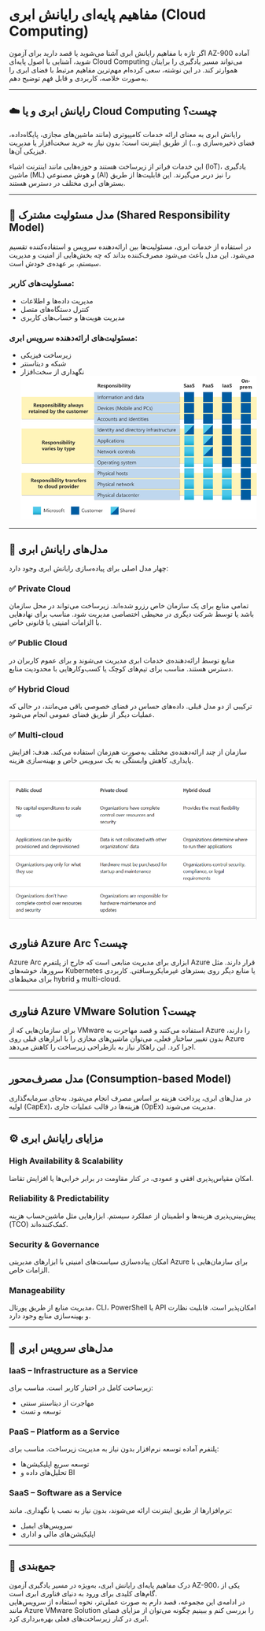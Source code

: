 # مفاهیم پایه‌ای رایانش ابری (Cloud Computing)

اگر تازه با مفاهیم رایانش ابری آشنا می‌شوید یا قصد دارید برای آزمون AZ-900 آماده شوید، آشنایی با اصول پایه‌ای Cloud Computing می‌تواند مسیر یادگیری را برایتان هموارتر کند. در این نوشته، سعی کرده‌ام مهم‌ترین مفاهیم مرتبط با فضای ابری را به‌صورت خلاصه، کاربردی و قابل فهم توضیح دهم.

---

## ☁️ رایانش ابری و یا Cloud Computing چیست؟

رایانش ابری به معنای ارائه خدمات کامپیوتری (مانند ماشین‌های مجازی، پایگاه‌داده، فضای ذخیره‌سازی و...) از طریق اینترنت است؛ بدون نیاز به خرید سخت‌افزار یا مدیریت فیزیکی آن‌ها.

این خدمات فراتر از زیرساخت هستند و حوزه‌هایی مانند اینترنت اشیاء (IoT)، یادگیری ماشین (ML) و هوش مصنوعی (AI) را نیز دربر می‌گیرند. این قابلیت‌ها از طریق بسترهای ابری مختلف در دسترس هستند.

---

## 🔐 مدل مسئولیت مشترک (Shared Responsibility Model)

در استفاده از خدمات ابری، مسئولیت‌ها بین ارائه‌دهنده سرویس و استفاده‌کننده تقسیم می‌شود. این مدل باعث می‌شود مصرف‌کننده بداند که چه بخش‌هایی از امنیت و مدیریت سیستم، بر عهده‌ی خودش است.

### مسئولیت‌های کاربر:
- مدیریت داده‌ها و اطلاعات  
- کنترل دستگاه‌های متصل  
- مدیریت هویت‌ها و حساب‌های کاربری  

### مسئولیت‌های ارائه‌دهنده سرویس ابری:
- زیرساخت فیزیکی  
- شبکه و دیتاسنتر  
- نگهداری از سخت‌افزار  
![Shared Responsibility Model](image/2.png)
---

## 🧱 مدل‌های رایانش ابری

چهار مدل اصلی برای پیاده‌سازی رایانش ابری وجود دارد:

### ✅ Private Cloud
تمامی منابع برای یک سازمان خاص رزرو شده‌اند. زیرساخت می‌تواند در محل سازمان باشد یا توسط شرکت دیگری در محیطی اختصاصی مدیریت شود. مناسب برای نهادهایی با الزامات امنیتی یا قانونی خاص.

### ✅ Public Cloud
منابع توسط ارائه‌دهنده‌ی خدمات ابری مدیریت می‌شوند و برای عموم کاربران در دسترس هستند. مناسب برای تیم‌های کوچک یا کسب‌وکارهایی با محدودیت منابع.

### ✅ Hybrid Cloud
ترکیبی از دو مدل قبلی. داده‌های حساس در فضای خصوصی باقی می‌مانند، در حالی که عملیات دیگر از طریق فضای عمومی انجام می‌شود.

### ✅ Multi-cloud
سازمان از چند ارائه‌دهنده‌ی مختلف به‌صورت هم‌زمان استفاده می‌کند. هدف: افزایش پایداری، کاهش وابستگی به یک سرویس خاص و بهینه‌سازی هزینه.

![مدل‌های رایانش ابری](image/3.png)
---

## فناوری Azure Arc چیست؟

Azure Arc ابزاری برای مدیریت منابعی است که خارج از پلتفرم Azure قرار دارند. مثل سرورها، خوشه‌های Kubernetes یا منابع دیگر روی بسترهای غیرمایکروسافتی. کاربردی برای محیط‌های hybrid و multi-cloud.

---

##  فناوری Azure VMware Solution چیست؟

برای سازمان‌هایی که از VMware استفاده می‌کنند و قصد مهاجرت به Azure را دارند، بدون تغییر ساختار فعلی، می‌توان ماشین‌های مجازی را با ابزارهای قبلی روی Azure اجرا کرد. این راهکار نیاز به بازطراحی زیرساخت را کاهش می‌دهد.

---

##  مدل مصرف‌محور (Consumption-based Model)

در مدل‌های ابری، پرداخت هزینه بر اساس مصرف انجام می‌شود. به‌جای سرمایه‌گذاری اولیه (CapEx)، هزینه‌ها در قالب عملیات جاری (OpEx) مدیریت می‌شوند.

---

## ⚙️ مزایای رایانش ابری

###  High Availability & Scalability
امکان مقیاس‌پذیری افقی و عمودی، در کنار مقاومت در برابر خرابی‌ها یا افزایش تقاضا.

###  Reliability & Predictability
پیش‌بینی‌پذیری هزینه‌ها و اطمینان از عملکرد سیستم. ابزارهایی مثل ماشین‌حساب هزینه (TCO) کمک‌کننده‌اند.

###  Security & Governance
امکان پیاده‌سازی سیاست‌های امنیتی با ابزارهای مدیریتی Azure برای سازمان‌هایی با الزامات خاص.

###  Manageability
مدیریت منابع از طریق پورتال، CLI، PowerShell یا API امکان‌پذیر است. قابلیت نظارت و بهینه‌سازی منابع وجود دارد.

---

## 🧩 مدل‌های سرویس ابری

###  IaaS – Infrastructure as a Service
زیرساخت کامل در اختیار کاربر است. مناسب برای:
- مهاجرت از دیتاسنتر سنتی  
- توسعه و تست

###  PaaS – Platform as a Service
پلتفرم آماده توسعه نرم‌افزار بدون نیاز به مدیریت زیرساخت. مناسب برای:
- توسعه سریع اپلیکیشن‌ها  
- تحلیل‌های داده و BI  

###  SaaS – Software as a Service
نرم‌افزارها از طریق اینترنت ارائه می‌شوند، بدون نیاز به نصب یا نگهداری. مانند:
- سرویس‌های ایمیل  
- اپلیکیشن‌های مالی و اداری  

---

## 📌 جمع‌بندی

درک مفاهیم پایه‌ای رایانش ابری، به‌ویژه در مسیر یادگیری آزمون AZ-900، یکی از گام‌های کلیدی برای ورود به دنیای فناوری ابری است.  
در ادامه‌ی این مجموعه، قصد دارم به صورت عملی‌تر، نحوه استفاده از سرویس‌هایی مانند Azure VMware Solution را بررسی کنم و ببینیم چگونه می‌توان از مزایای فضای ابری در کنار زیرساخت‌های فعلی بهره‌برداری کرد.
